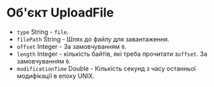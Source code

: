 # Об'єкт UploadFile

* `type` String - `file`.
* `filePath` String - Шлях до файлу для завантаження.
* `offset` Integer - За замовчуванням `0`.
* `length` Integer - кількість байтів, які треба прочитати з`offset`. За замовчуванням `0`.
* `modificationTime` Double - Кількість секунд з часу останньої модифікації в епоху UNIX.
